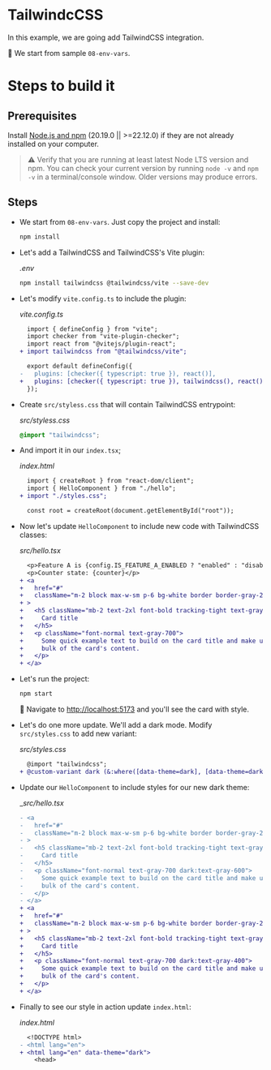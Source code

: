 # TailwindcCSS

In this example, we are going add TailwindCSS integration.

📌 We start from sample `08-env-vars`.

# Steps to build it

## Prerequisites

Install [Node.js and npm](https://nodejs.org/en/) (20.19.0 || >=22.12.0) if they are not already installed on your computer.

> ⚠ Verify that you are running at least latest Node LTS version and npm. You can check your current version by running `node -v` and `npm -v` in a terminal/console window. Older versions may produce errors.

## Steps

- We start from `08-env-vars`. Just copy the project and install:

  ```bash
  npm install
  ```

- Let's add a TailwindCSS and TailwindCSS's Vite plugin:

  _.env_

  ```bash
  npm install tailwindcss @tailwindcss/vite --save-dev
  ```

- Let's modify `vite.config.ts` to include the plugin:

  _vite.config.ts_

  ```diff
    import { defineConfig } from "vite";
    import checker from "vite-plugin-checker";
    import react from "@vitejs/plugin-react";
  + import tailwindcss from "@tailwindcss/vite";

    export default defineConfig({
  -   plugins: [checker({ typescript: true }), react()],
  +   plugins: [checker({ typescript: true }), tailwindcss(), react()],
    });
  ```

- Create `src/styless.css` that will contain TailwindCSS entrypoint:

  _src/styless.css_

  ```css
  @import "tailwindcss";
  ```

- And import it in our `index.tsx`;

  _index.html_

  ```diff
    import { createRoot } from "react-dom/client";
    import { HelloComponent } from "./hello";
  + import "./styles.css";

    const root = createRoot(document.getElementById("root"));
  ```

- Now let's update `HelloComponent` to include new code with TailwindCSS classes:

  _src/hello.tsx_

  ```diff
    <p>Feature A is {config.IS_FEATURE_A_ENABLED ? "enabled" : "disabled"}</p>
    <p>Counter state: {counter}</p>
  + <a
  +   href="#"
  +   className="m-2 block max-w-sm p-6 bg-white border border-gray-200 rounded-lg shadow-sm hover:bg-gray-100"
  + >
  +   <h5 className="mb-2 text-2xl font-bold tracking-tight text-gray-900">
  +     Card title
  +   </h5>
  +   <p className="font-normal text-gray-700">
  +     Some quick example text to build on the card title and make up the
  +     bulk of the card's content.
  +   </p>
  + </a>
  ```

- Let's run the project:

  ```bash
  npm start
  ```

  🔎 Navigate to [http://localhost:5173](http://localhost:5173) and you'll see the card with style.

- Let's do one more update. We'll add a dark mode. Modify `src/styles.css` to add new variant:

  _src/styles.css_

  ```diff
    @import "tailwindcss";
  + @custom-variant dark (&:where([data-theme=dark], [data-theme=dark] *));
  ```

- Update our `HelloComponent` to include styles for our new dark theme:

  \__src/hello.tsx_

  ```diff
  - <a
  -   href="#"
  -   className="m-2 block max-w-sm p-6 bg-white border border-gray-200 rounded-lg shadow-sm hover:bg-gray-100"
  - >
  -   <h5 className="mb-2 text-2xl font-bold tracking-tight text-gray-900">
  -     Card title
  -   </h5>
  -   <p className="font-normal text-gray-700 dark:text-gray-600">
  -     Some quick example text to build on the card title and make up the
  -     bulk of the card's content.
  -   </p>
  - </a>
  + <a
  +   href="#"
  +   className="m-2 block max-w-sm p-6 bg-white border border-gray-200 rounded-lg shadow-sm hover:bg-gray-100 dark:bg-gray-800 dark:border-gray-700 dark:hover:bg-gray-700"
  + >
  +   <h5 className="mb-2 text-2xl font-bold tracking-tight text-gray-900 dark:text-white">
  +     Card title
  +   </h5>
  +   <p className="font-normal text-gray-700 dark:text-gray-400">
  +     Some quick example text to build on the card title and make up the
  +     bulk of the card's content.
  +   </p>
  + </a>
  ```

- Finally to see our style in action update `index.html`:

  _index.html_

  ```diff
    <!DOCTYPE html>
  - <html lang="en">
  + <html lang="en" data-theme="dark">
      <head>
  ```
